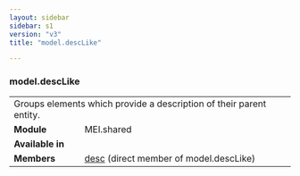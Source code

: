 ```yaml
---
layout: sidebar
sidebar: s1
version: "v3"
title: "model.descLike"

---
```


<div class="classSpec model">
   <h3 id="model.descLike">model.descLike</h3>
   <table class="wovenodd">
      <tr>
         <td colspan="2" class="wovenodd-col2">Groups elements which provide a description of their parent entity.</td>
      </tr>
      <tr>
         <td class="wovenodd-col1">
            <strong>Module</strong>
         </td>
         <td class="wovenodd-col2">MEI.shared</td>
      </tr>
      <tr>
         <td class="wovenodd-col1">
            <strong>Available in</strong>
         </td>
         <td class="wovenodd-col2">
            <div class="parent"></div>
         </td>
      </tr>
      <tr>
         <td class="wovenodd-col1">
            <strong>Members</strong>
         </td>
         <td class="wovenodd-col2">
            <div class="parent">
               <div>
                  <a class="link_odd_elementSpec" href="/{{ site.baseurl }}/{{ page.version }}/elements/desc.html">desc</a> (direct member of model.descLike)
               </div>
            </div>
         </td>
      </tr>
   </table>
</div>